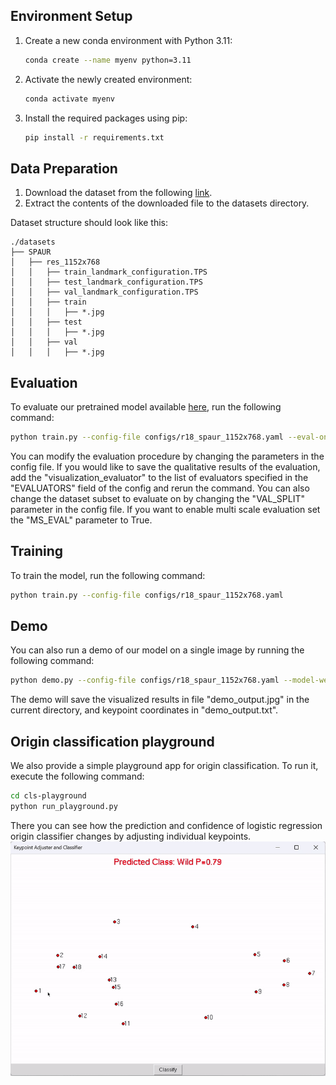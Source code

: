 ## Environment Setup

1. Create a new conda environment with Python 3.11:
    ```sh
    conda create --name myenv python=3.11
    ```

2. Activate the newly created environment:
    ```sh
    conda activate myenv
    ```

3. Install the required packages using pip:
    ```sh
    pip install -r requirements.txt
    ```

## Data Preparation

1. Download the dataset from the following [link](link).
2. Extract the contents of the downloaded file to the datasets directory.

Dataset structure should look like this:
```
./datasets
├── SPAUR
│   ├── res_1152x768
│   │   ├── train_landmark_configuration.TPS
│   │   ├── test_landmark_configuration.TPS
│   │   ├── val_landmark_configuration.TPS
│   │   ├── train
│   │   │   ├── *.jpg
│   │   ├── test
│   │   │   ├── *.jpg
│   │   ├── val
│   │   │   ├── *.jpg
```

## Evaluation

To evaluate our pretrained model available [here](https://drive.google.com/file/d/1Fvlg2fNOKv7CcxRXcavuAeqPCteUfkBp/view?usp=drive_link), run the following command:
```sh
python train.py --config-file configs/r18_spaur_1152x768.yaml --eval-only --model-weights /path/to/weights.pth OUTPUT_DIR /path/to/output_dir
```
You can modify the evaluation procedure by changing the parameters in the config file. If you would like to save the qualitative results of the evaluation, add the "visualization_evaluator" to the list of evaluators specified in the "EVALUATORS" field of the config and rerun the command.
You can also change the dataset subset to evaluate on by changing the "VAL_SPLIT" parameter in the config file. If you want to enable multi scale evaluation set the "MS_EVAL" parameter to True.

## Training

To train the model, run the following command:
```sh
python train.py --config-file configs/r18_spaur_1152x768.yaml
```

## Demo

You can also run a demo of our model on a single image by running the following command:
```sh
python demo.py --config-file configs/r18_spaur_1152x768.yaml --model-weights /path/to/weights.pth --input-image /path/to/image.jpg
```
The demo will save the visualized results in file "demo_output.jpg" in the current directory, and keypoint coordinates in "demo_output.txt".

## Origin classification playground

We also provide a simple playground app for origin classification. To run it, execute the following command:
```sh
cd cls-playground
python run_playground.py
```
There you can see how the prediction and confidence of logistic regression origin classifier changes by adjusting 
individual keypoints.  
<img src="./cls-playground/playground_teaser.gif">
